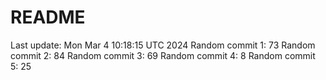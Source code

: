 # README

Last update: Mon Mar  4 10:18:15 UTC 2024
Random commit 1: 73
Random commit 2: 84
Random commit 3: 69
Random commit 4: 8
Random commit 5: 25
